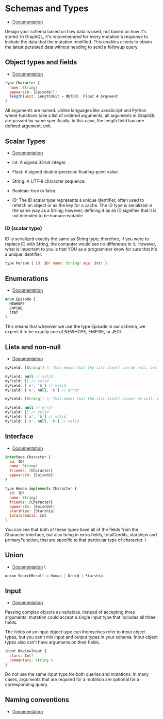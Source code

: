 # Schemas and Types

- [Documentation](https://graphql.org/learn/schema/)

Design your schema based on how data is used, not based on how it's stored. In GraphQL, it's recommended for every
mutation's response to include the data that the mutation modified. This enables clients to obtain the latest persisted
data without needing to send a followup query.

## Object types and fields

- [Documentation](https://graphql.org/learn/schema/#object-types-and-fields)

```javascript
type Character {
  name: String!
  appearsIn: [Episode!]!
  length(unit: LengthUnit = METER): Float # Argument
}
```

All arguments are named. Unlike languages like JavaScript and Python where functions take a list of ordered arguments,
all arguments in GraphQL are passed by name specifically. In this case, the length field has one defined argument, unit.

## Scalar Types

- [Documentation](https://graphql.org/learn/schema/#scalar-types)

- Int: A signed 32‐bit integer.
- Float: A signed double-precision floating-point value.
- String: A UTF‐8 character sequence.
- Boolean: true or false.
- ID: The ID scalar type represents a unique identifier, often used to refetch an object or as the key for a cache. The
  ID type is serialized in the same way as a String; however, defining it as an ID signifies that it is not intended to
  be human‐readable.

### ID (scalar type)

ID is serialized exactly the same as String type; therefore, if you were to replace ID with String, the computer would
see no difference in it. However, what is important to you is that YOU as a programmer know for sure that it's a unique
identifier.

```javascript
type Person { id: ID! name: String! age: Int! }
```

## Enumerations

- [Documentation](https://graphql.org/learn/schema/#enumeration-types)

```javascript
enum Episode {
  NEWHOPE
  EMPIRE
  JEDI
}
```

This means that wherever we use the type Episode in our schema, we expect it to be exactly one of NEWHOPE, EMPIRE, or JEDI.

## Lists and non-null

- [Documentation](https://graphql.org/learn/schema/#lists-and-non-null)

```javascript
myField: [String!] // This means that the list itself can be null, but it can't have any null members

myField: null // valid
myField: [] // valid
myField: ['a', 'b'] // valid
myField: ['a', null, 'b'] // error

myField: [String]! // This means that the list itself cannot be null, but it can contain null values

myField: null // error
myField: [] // valid
myField: ['a', 'b'] // valid
myField: ['a', null, 'b'] // valid
```

## Interface

- [Documentation](https://graphql.org/learn/schema/#interfaces)

```javascript
interface Character {
  id: ID!
  name: String!
  friends: [Character]
  appearsIn: [Episode]!
}

type Human implements Character {
  id: ID!
  name: String!
  friends: [Character]
  appearsIn: [Episode]!
  starships: [Starship]
  totalCredits: Int
}
```

You can see that both of these types have all of the fields from the Character interface, but also bring in extra
fields, totalCredits, starships and primaryFunction, that are specific to that particular type of character. \

## Union

- [Documentation](https://graphql.org/learn/schema/#union-types) \

```javascript
union SearchResult = Human | Droid | Starship
```

## Input

- [Documentation](https://graphql.org/learn/schema/#input-types)

Passing complex objects as variables. Instead of accepting three arguments, mutation could accept a single input type
that includes all three fields.

The fields on an input object type can themselves refer to input object types, but you can't mix input and output types
in your schema. Input object types also can't have arguments on their fields.

```javascript
input ReviewInput {
  stars: Int!
  commentary: String \
}
```

Do not use the same input type for both queries and mutations. In many cases, arguments that are required for a mutation are optional for a corresponding query.

## Naming conventions

- [Documentation](https://www.apollographql.com/docs/apollo-server/schema/schema/#naming-conventions)
